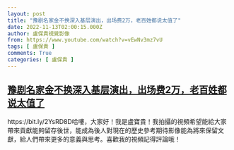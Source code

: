```yaml
---
layout: post
title: "豫剧名家金不换深入基层演出，出场费2万，老百姓都说太值了"
date: 2022-11-13T02:00:15.000Z
author: 盧保貴視覺影像
from: https://www.youtube.com/watch?v=vEwNv3mz7vU
tags: [ 盧保貴 ]
comments: True
categories: [ 盧保貴 ]
---
```

<!--1668304815000-->
[豫剧名家金不换深入基层演出，出场费2万，老百姓都说太值了](https://www.youtube.com/watch?v=vEwNv3mz7vU)
------

<div>
https://bit.ly/2YsRD8D哈嘍，大家好！我是盧寶貴！我拍攝的視頻希望能給大家帶來貢獻能夠留存後世，能成為後人對現在的歷史參考期待影像能為將來保留文獻，給人們帶來更多的意義與思考。喜歡我的視頻記得評論哦！
</div>
